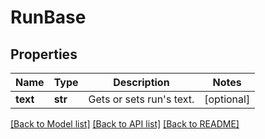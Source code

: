 # RunBase

## Properties
Name | Type | Description | Notes
------------ | ------------- | ------------- | -------------
**text** | **str** | Gets or sets run&#x27;s text. | [optional] 

[[Back to Model list]](../README.md#documentation-for-models) [[Back to API list]](../README.md#documentation-for-api-endpoints) [[Back to README]](../README.md)

